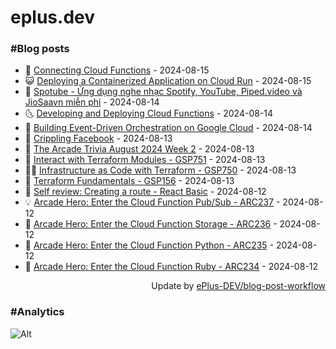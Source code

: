 # eplus.dev

### #Blog posts

<!-- BLOG-POST-LIST:START -->
 - 🧰 [Connecting Cloud Functions](https://eplus.dev/connecting-cloud-functions) - 2024-08-15
 - 😺 [Deploying a Containerized Application on Cloud Run](https://eplus.dev/deploying-a-containerized-application-on-cloud-run) - 2024-08-15
 - 🗽 [Spotube - Ứng dụng nghe nhạc Spotify, YouTube, Piped.video và JioSaavn miễn phí](https://eplus.dev/spotube-ung-dung-nghe-nhac-spotify-youtube-pipedvideo-va-jiosaavn-mien-phi) - 2024-08-14
 - 🌜 [Developing and Deploying Cloud Functions](https://eplus.dev/developing-and-deploying-cloud-functions) - 2024-08-14
 - 📝 [Building Event-Driven Orchestration on Google Cloud](https://eplus.dev/building-event-driven-orchestration-on-google-cloud) - 2024-08-14
 - 🚀 [Crippling Facebook](https://eplus.dev/crippling-facebook) - 2024-08-13
 - 💼 [The Arcade Trivia August 2024 Week 2](https://eplus.dev/the-arcade-trivia-august-2024-week-2) - 2024-08-13
 - 🦣 [Interact with Terraform Modules - GSP751](https://eplus.dev/interact-with-terraform-modules-gsp751) - 2024-08-13
 - 👨‍🏫 [Infrastructure as Code with Terraform - GSP750](https://eplus.dev/infrastructure-as-code-with-terraform-gsp750) - 2024-08-13
 - 🔭 [Terraform Fundamentals - GSP156](https://eplus.dev/terraform-fundamentals-gsp156) - 2024-08-13
 - 🤡 [Self review: Creating a route - React Basic](https://eplus.dev/self-review-creating-a-route-react-basic) - 2024-08-12
 - 💡 [Arcade Hero: Enter the Cloud Function Pub/Sub - ARC237](https://eplus.dev/arcade-hero-enter-the-cloud-function-pub-sub-arc-237) - 2024-08-12
 - 🦣 [Arcade Hero: Enter the Cloud Function Storage - ARC236](https://eplus.dev/arcade-hero-enter-the-cloud-function-storage-arc236) - 2024-08-12
 - 💪 [Arcade Hero: Enter the Cloud Function Python - ARC235](https://eplus.dev/arcade-hero-enter-the-cloud-function-python-arc235) - 2024-08-12
 - 🤡 [Arcade Hero: Enter the Cloud Function Ruby - ARC234](https://eplus.dev/arcade-hero-enter-the-cloud-function-ruby-arc234) - 2024-08-12<!-- BLOG-POST-LIST:END -->

<div align="right">
  Update by <a target="_blank"
    href="https://github.com/ePlus-DEV/blog-post-workflow">ePlus-DEV/blog-post-workflow</a>
</div>

### #Analytics
![Alt](https://repobeats.axiom.co/api/embed/9990f7cddfbad8d834990b10ccad05f81ac1096f.svg "Repobeats analytics image")
